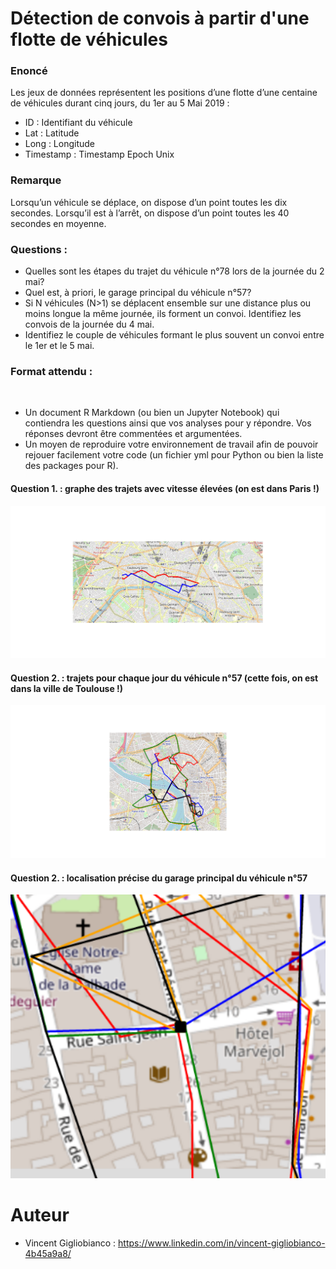 # Détection de convois à partir d'une flotte de véhicules

### Enoncé
Les jeux de données représentent les positions d’une flotte d’une centaine de véhicules durant cinq jours, du 1er au 5 Mai 2019 :
 
 * ID : Identifiant du véhicule
 * Lat : Latitude
 * Long : Longitude
 * Timestamp : Timestamp Epoch Unix
 
### Remarque
Lorsqu’un véhicule se déplace, on dispose d’un point toutes les dix secondes. Lorsqu’il est à l’arrêt, on dispose d’un point toutes les 40 secondes en moyenne.
 
### Questions :
 * Quelles sont les étapes du trajet du véhicule n°78 lors de la journée du 2 mai?
 * Quel est, à priori, le garage principal du véhicule n°57?
 * Si N véhicules (N>1) se déplacent ensemble sur une distance plus ou moins longue la même journée, ils forment un convoi. Identifiez les convois de la journée du 4 mai.
 * Identifiez le couple de véhicules formant le plus souvent un convoi entre le 1er et le 5 mai.
 
### Format attendu :
 
 * Un document R Markdown (ou bien un Jupyter Notebook) qui contiendra les questions ainsi que vos analyses pour y répondre. Vos réponses devront être commentées et argumentées.
 * Un moyen de reproduire votre environnement de travail afin de pouvoir rejouer facilement votre code (un fichier yml pour Python ou bien la liste des packages pour R).


#### Question 1. : graphe des trajets avec vitesse élevées (on est dans Paris !)
<img src="img/trajets_AR.png" width="516">

#### Question 2. : trajets pour chaque jour du véhicule n°57 (cette fois, on est dans la ville de Toulouse !) 
<img src="img/trajets_loc_garage.png" width="516">

#### Question 2. : localisation précise du garage principal du véhicule n°57
<img src="img/localisation_garage.png" width="516">

# Auteur
 * Vincent Gigliobianco : https://www.linkedin.com/in/vincent-gigliobianco-4b45a9a8/
 
